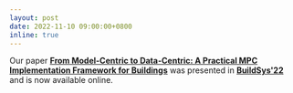 ```yaml
---
layout: post
date: 2022-11-10 09:00:00+0800
inline: true
---
```


Our paper [**From Model-Centric to Data-Centric: A Practical MPC Implementation Framework for Buildings**](https://dl.acm.org/doi/abs/10.1145/3465416.3483305) was presented in [**BuildSys'22**](http://buildsys.acm.org/2022/) and is now available online.
